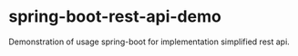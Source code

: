 # spring-boot-rest-api-demo
Demonstration of usage spring-boot for implementation simplified rest api.
